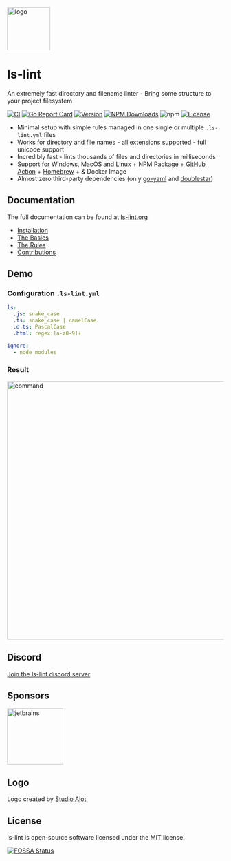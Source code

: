 <img width="100" src="https://raw.githubusercontent.com/loeffel-io/ls-lint/master/assets/logo/ls-lint.png" alt="logo">

# ls-lint

An extremely fast directory and filename linter - Bring some structure to your project filesystem

[![CI](https://github.com/loeffel-io/ls-lint/actions/workflows/bazel.yml/badge.svg?branch=master)](https://github.com/loeffel-io/ls-lint/actions/workflows/bazel.yml)
[![Go Report Card](https://goreportcard.com/badge/github.com/loeffel-io/ls-lint)](https://goreportcard.com/report/github.com/loeffel-io/ls-lint)
<a href="https://www.npmjs.com/package/@ls-lint/ls-lint"><img src="https://img.shields.io/npm/v/@ls-lint/ls-lint.svg?sanitize=true" alt="Version"></a>
<a href="https://www.npmjs.com/package/@ls-lint/ls-lint"><img src="https://img.shields.io/npm/dm/@ls-lint/ls-lint?label=npm%20downloads" alt="NPM Downloads"></a>
![npm](https://img.shields.io/npm/dt/@ls-lint/ls-lint?label=npm%20downloads%20total)
<a href="https://www.npmjs.com/package/@ls-lint/ls-lint"><img src="https://img.shields.io/npm/l/@ls-lint/ls-lint.svg?sanitize=true" alt="License"></a>

- Minimal setup with simple rules managed in one single or multiple `.ls-lint.yml` files
- Works for directory and file names - all extensions supported - full unicode support
- Incredibly fast - lints thousands of files and directories in milliseconds
- Support for Windows, MacOS and Linux + NPM Package + [GitHub Action](https://github.com/ls-lint/action) + [Homebrew](https://formulae.brew.sh/formula/ls-lint) + & Docker Image
- Almost zero third-party dependencies (only [go-yaml](https://github.com/go-yaml/yaml)
  and [doublestar](https://github.com/bmatcuk/doublestar))

## Documentation

The full documentation can be found at [ls-lint.org](https://ls-lint.org)

- [Installation](https://ls-lint.org/2.2/getting-started/installation.html#curl)
- [The Basics](https://ls-lint.org/2.2/configuration/the-basics.html)
- [The Rules](https://ls-lint.org/2.2/configuration/the-basics.html)
- [Contributions](https://ls-lint.org/2.2/prologue/contributions.html)

## Demo

### Configuration `.ls-lint.yml`

```yaml
ls:
  .js: snake_case
  .ts: snake_case | camelCase
  .d.ts: PascalCase
  .html: regex:[a-z0-9]+

ignore:
  - node_modules
```

### Result

<img src="https://i.imgur.com/pxXkYcl.gif" alt="command" width="600">

## Discord

[Join the ls-lint discord server](https://discord.gg/bsf9q7f2Rh)

## Sponsors

<a href="https://jetbrains.com"><img height="130" src="https://resources.jetbrains.com/storage/products/company/brand/logos/jb_beam.png?_ga=2.249742848.788370738.1691416665-1384286648.1691416665" alt="jetbrains"></a>

## Logo

Logo created by [Studio Ajot](https://www.studio-ajot.de/)

## License

ls-lint is open-source software licensed under the MIT license.

[![FOSSA Status](https://app.fossa.com/api/projects/git%2Bgithub.com%2Floeffel-io%2Fls-lint.svg?type=large)](https://app.fossa.com/projects/git%2Bgithub.com%2Floeffel-io%2Fls-lint?ref=badge_large)
